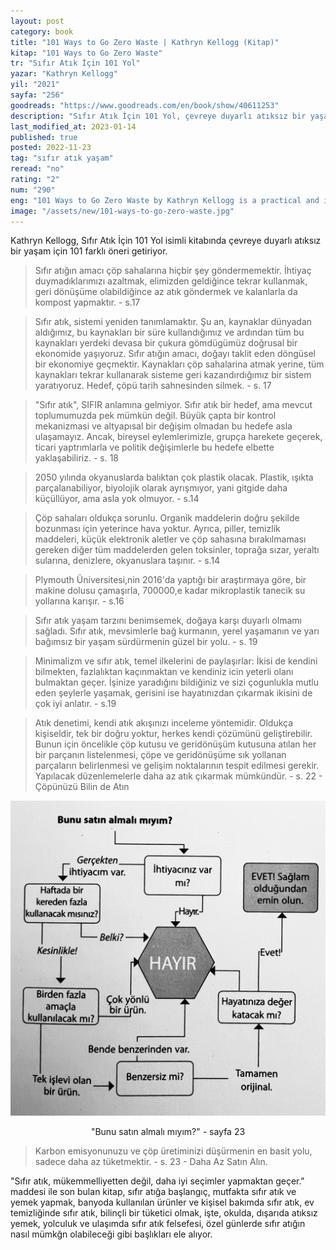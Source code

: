 ```yaml
---
layout: post
category: book
title: "101 Ways to Go Zero Waste | Kathryn Kellogg (Kitap)"
kitap: "101 Ways to Go Zero Waste"
tr: "Sıfır Atık İçin 101 Yol"
yazar: "Kathryn Kellogg"
yil: "2021"
sayfa: "256"
goodreads: "https://www.goodreads.com/en/book/show/40611253"
description: "Sıfır Atık İçin 101 Yol, çevreye duyarlı atıksız bir yaşam için 101 farklı öneri getiriyor."
last_modified_at: 2023-01-14
published: true
posted: 2022-11-23
tag: "sıfır atık yaşam"
reread: "no"
rating: "2"
num: "290"
eng: "101 Ways to Go Zero Waste by Kathryn Kellogg is a practical and inspiring book that offers readers simple and actionable tips for reducing waste and living a more sustainable lifestyle. A wide range of topics, including home cleaning and personal care, as well as food and travel are covered in this book."
image: "/assets/new/101-ways-to-go-zero-waste.jpg"
---
```


Kathryn Kellogg, Sıfır Atık İçin 101 Yol isimli kitabında çevreye duyarlı atıksız bir yaşam için 101 farklı öneri getiriyor.

> Sıfır atığın amacı çöp sahalarına hiçbir şey göndermemektir. İhtiyaç duymadıklarımızı azaltmak, elimizden geldiğince tekrar kullanmak, geri dönüşüme olabildiğince az atık göndermek ve kalanlarla da kompost yapmaktır. - s.17

> Sıfır atık, sistemi yeniden tanımlamaktır. Şu an, kaynaklar dünyadan aldığımız, bu kaynakları bir süre kullandığımız ve ardından tüm bu kaynakları yerdeki devasa bir çukura gömdügümüz doğrusal bir ekonomide yaşıyoruz. Sıfır atığın amacı, doğayı taklit eden döngüsel bir ekonomiye geçmektir. Kaynakları çöp sahalarina atmak yerine, tüm kaynakları tekrar kullanarak sisteme geri kazandırdığımız bir sistem yaratıyoruz. Hedef, çöpü tarih sahnesinden silmek. - s. 17

> "Sıfır atık", SIFIR anlamına gelmiyor. Sıfır atık bir hedef, ama mevcut toplumumuzda pek mümkün değil. Büyük çapta bir kontrol mekanizmasi ve altyapısal bir değişim olmadan bu hedefe asla ulaşamayız. Ancak, bireysel eylemlerimizle, grupça harekete geçerek, ticari yaptrımlarla ve politik değişimlerle bu hedefe elbette yaklaşabiliriz. - s. 18

> 2050 yılında okyanuslarda balıktan çok plastik olacak. Plastik, ışıkta parçalanabiliyor, biyolojik olarak ayrışmıyor, yani gitgide daha küçüllüyor, ama asla yok olmuyor. - s.14

> Çöp sahaları oldukça sorunlu. Organik maddelerin doğru şekilde bozunması için yeterince hava yoktur. Ayrıca, piller, temizlik maddeleri, küçük elektronik aletler ve çöp sahasına bırakılmaması gereken diğer tüm maddelerden gelen toksinler, toprağa sızar, yeraltı sularına, denizlere, okyanuslara taşınır. - s.14

> Plymouth Üniversitesi,nin 2016'da yaptığı bir araştırmaya göre, bir makine dolusu çamaşırla, 700000,e kadar mikroplastik tanecik su yollarına karışır. - s.16

> Sıfır atık yaşam tarzını benimsemek, doğaya karşı duyarlı olmamı sağladı. Sıfır atık, mevsimlerle bağ kurmanın, yerel yaşamanın ve yarı bağımsız bir yaşam sürdürmenin güzel bir yolu. - s. 19

> Minimalizm ve sıfır atık, temel ilkelerini de paylaşırlar: İkisi de kendini bilmekten, fazlalıktan kaçınmaktan ve kendiniz icin yeterli olanı bulmaktan geçer. İşinize yaradığını bildiğiniz ve sizi çogunlukla mutlu eden şeylerle yaşamak, gerisini ise hayatınızdan çıkarmak ikisini de çok iyi anlatır. - s.19

> Atık denetimi, kendi atık akışınızı inceleme yöntemidir. Oldukça kişiseldir, tek bir doğru yoktur, herkes kendi çözümünü geliştirebilir. Bunun için öncelikle çöp kutusu ve geridönüşüm kutusuna atılan her bir parçanın listelenmesi, çöpe ve geridönüşüme sık yollanan parçaların belirlenmesi ve gelişim noktalarının tespit edilmesi gerekir. Yapılacak düzenlemelerle daha az atık çıkarmak mümkündür. - s. 22 - Çöpünüzü Bilin de Atın

![bunu-satin-almali-miyim - sayfa-23](/assets/graph/2022-11-23/bunu-satin-almali-miyim-sayfa-23.jpg)

<center> "Bunu satın almalı mıyım?" - sayfa 23</center>

> Karbon emisyonunuzu ve çöp üretiminizi düşürmenin en basit yolu, sadece daha az tüketmektir. - s. 23 - Daha Az Satın Alın.

"Sıfır atık, mükemmelliyetten değil, daha iyi seçimler yapmaktan geçer." maddesi ile son bulan kitap, sıfır atığa başlangıç, mutfakta sıfır atık ve yemek yapmak, banyoda kullanılan ürünler ve kişisel bakımda sıfır atık, ev temizliğinde sıfır atık, bilinçli bir tüketici olmak, işte, okulda, dışarıda atıksız yemek, yolculuk ve ulaşımda sıfır atık felsefesi, özel günlerde sıfır atığın nasıl mümkğn olabileceği gibi başlıkları ele alıyor.

